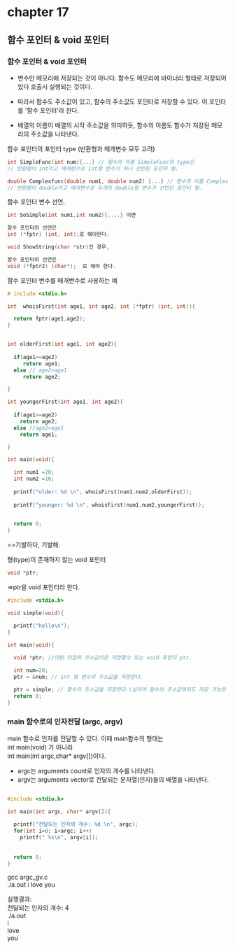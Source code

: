 # chapter 17 
## 함수 포인터 & void 포인터

### 함수 포인터 & void 포인터

* 변수만 메모리에 저장되는 것이 아니다. 함수도 메모리에 바이너리 형태로 저장되어있다 호출시 실행되는 것이다.

* 따라서 함수도 주소값이 있고, 함수의 주소값도 포인터로 저장할 수 있다. 이 포인터를 '함수 포인터'라 한다. 

* 배열의 이름이 배열의 시작 주소값을 의미하듯, 함수의 이름도 함수가 저장된 메모리의 주소값을 나타낸다. 

함수 포인터의 포인터 type (반환형과 매개변수 모두 고려)
```c
int SimpleFunc(int num){...} // 함수의 이름 SimpleFunc의 type은
// 반환형이 int이고 매개변수로 int형 변수가 하나 선언된 포인터 형.

double Complexfunc(double num1, double num2) {...} // 함수의 이름 Complexfuc의 type은 
// 반환형이 double이고 매개변수로 두개의 double형 변수가 선언된 포인터 형.
```

함수 포인터 변수 선언.<br>

```c
int SoSimple(int num1,int num2){....} 이면

함수 포인터의 선언은
int (*fptr) (int, int);로 해야한다.

void ShowString(char *str)인 경우,

함수 포인터의 선언은
void (*fptr2) (char*);  로 해야 한다. 

```

함수 포인터 변수를 매개변수로 사용하는 예

```c
# include <stdio.h>

int  whoisFirst(int age1, int age2, int (*fptr) (int, int)){

  return fptr(age1,age2);
}


int olderFirst(int age1, int age2){
  
  if(age1>=age2)
     return age1;
  else // age2>age1
  	 return age2;

}

int youngerFirst(int age1, int age2){
  
  if(age1>=age2)
  	return age2;
  else //age2>age1
  	return age1;

}

int main(void){

  int num1 =20;
  int num2 =10;
  
  printf("older: %d \n", whoisFirst(num1,num2,olderFirst));
  
  printf("younger: %d \n", whoisFirst(num1,num2,youngerFirst));
  

  return 0;
}
```

=>기발하다, 기발해.<br>

형(type)이 존재하지 않는 void 포인터
```c
void *ptr;
```

=>ptr을 void 포인터라 한다.



```c
#include <stdio.h>

void simple(void){

  printf("hello\n");
}

int main(void){
  
  void *ptr; //어떤 타입의 주소값이든 저장할수 있는 void 포인터 ptr.

  int num=20;
  ptr = &num; // int 형 변수의 주소값을 저장한다.

  ptr = simple; // 함수의 주소값을 저장한다.(심지어 함수의 주소값까지도 저장 가능한 void형 포인터)
  return 0;
}

```

### main 함수로의 인자전달 (argc, argv)

main 함수로 인자를 전달할 수 있다. 이때 main함수의 형태는 <br>
int main(void) 가 아니라 <br>
int main(int argc,char* argv[])이다. <br>

* argc는 arguments count로 인자의 개수를 나타낸다.
* argv는 arguments vector로 전달되는 문자열(인자)들의 배열을 나타낸다.

```c

#include <stdio.h>

int main(int argc, char* argv[]){
  
  printf("전달되는 인자의 개수: %d \n", argc);
  for(int i=0; i<argc; i++)
    printf(" %s\n", argv[i]);
	
  
  return 0;
}

```

gcc argc_gv.c <br>
./a.out i love you<br>

실행결과:<br>
전달되는 인자의 개수: 4 <br>
./a.out<br>
i<br>
love<br>
you<br>




